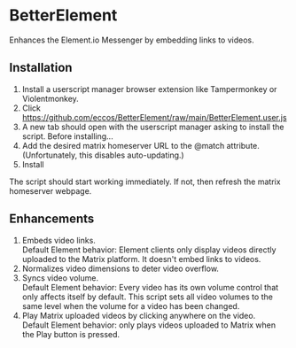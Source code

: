 # BetterElement
Enhances the Element.io Messenger by embedding links to videos.

## Installation
1. Install a userscript manager browser extension like Tampermonkey or Violentmonkey.  
2. Click https://github.com/eccos/BetterElement/raw/main/BetterElement.user.js  
3. A new tab should open with the userscript manager asking to install the script. Before installing...
4. Add the desired matrix homeserver URL to the @match attribute. (Unfortunately, this disables auto-updating.)
5. Install

The script should start working immediately. If not, then refresh the matrix homeserver webpage.

## Enhancements
1. Embeds video links.  
Default Element behavior: Element clients only display videos directly uploaded to the Matrix platform. It doesn't embed links to videos.
2. Normalizes video dimensions to deter video overflow.
3. Syncs video volume.  
Default Element behavior: Every video has its own volume control that only affects itself by default. This script sets all video volumes to the same level when the volume for a video has been changed.
4. Play Matrix uploaded videos by clicking anywhere on the video.  
Default Element behavior: only plays videos uploaded to Matrix when the Play button is pressed.